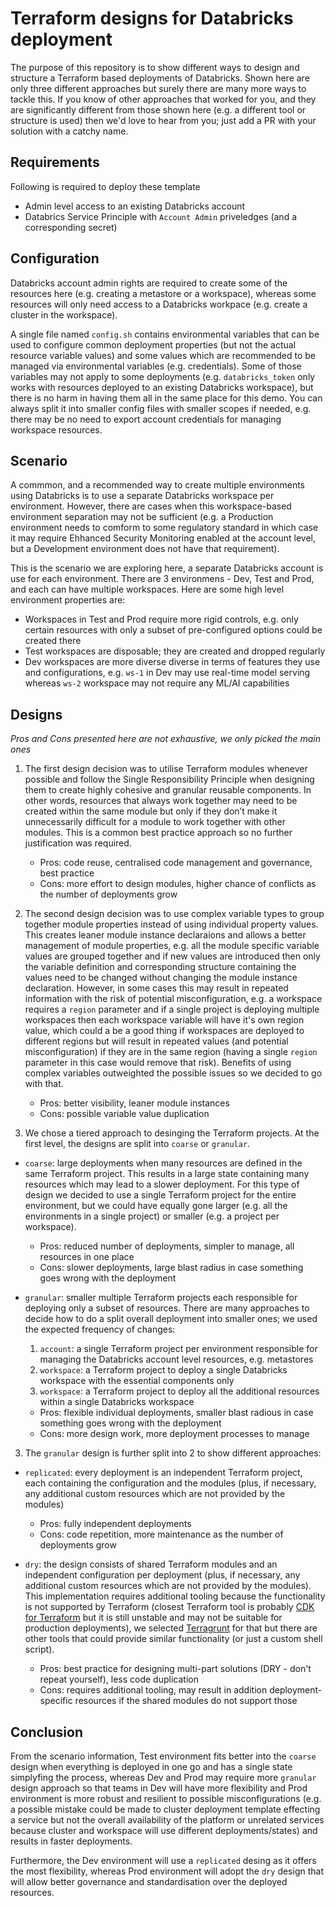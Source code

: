 # Terraform designs for Databricks deployment

The purpose of this repository is to show different ways to design and structure a Terraform based deployments of Databricks. Shown here are only three different approaches but  surely there are many more ways to tackle this. If you know of other approaches that worked for you, and they are significantly different from those shown here (e.g. a different tool or structure is used) then we'd love to hear from you; just add a PR with your solution with a catchy name.

## Requirements

Following is required to deploy these template

- Admin level access to an existing Databricks account
- Databrics Service Principle with `Account Admin` priveledges (and a corresponding secret)

## Configuration

Databricks account admin rights are required to create some of the resources here (e.g. creating a metastore or a workspace), whereas some resources will only need access to a Databricks workpace (e.g. create a cluster in the workspace). 

A single file named `config.sh` contains environmental variables that can be used to configure common deployment properties (but not the actual resource variable values) and some values which are recommended to be managed via environmental variables (e.g. credentials). Some of those variables may not apply to some deployments (e.g. `databricks_token` only works with resources deployed to an existing Databricks workspace), but there is no harm in having them all in the same place for this demo. You can always split it into smaller config files with smaller scopes if needed, e.g. there may be no need to export account credentials for managing workspace resources.

## Scenario

A commmon, and a recommended way to create multiple environments using Databricks is to use a separate Databricks workspace per environment. However, there are cases when this workspace-based environment separation may not be sufficient (e.g. a Production environment needs to comform to some regulatory standard in which case it may require Ehhanced Security Monitoring enabled at the account level, but a Development environment does not have that requirement).

This is the scenario we are exploring here, a separate Databricks account is use for each environment. There are 3 environmens - Dev, Test and Prod, and each can have multiple workspaces. Here are some high level environment properties are:

- Workspaces in Test and Prod require more rigid controls, e.g. only certain resources with only a subset of pre-configured options could be created there
- Test workspaces are disposable; they are created and dropped regularly 
- Dev workspaces are more diverse diverse in terms of features they use and configurations, e.g. `ws-1` in Dev may use real-time model serving whereas `ws-2` workspace may not require any ML/AI capabilities

## Designs

*Pros and Cons presented here are not exhaustive, we only picked the main ones*

1. The first design decision was to utilise Terraform modules whenever possible and follow the Single Responsibility Principle when designing them to create highly cohesive and granular reusable components. In other words, resources that always work together may need to be created within the same module but only if they don’t make it unnecessarily difficult for a module to work together with other modules. This is a common best practice approach so no further justification was required.
    - Pros: code reuse, centralised code management and governance, best practice
    - Cons: more effort to design modules, higher chance of conflicts as the number of deployments grow

2. The second design decision was to use complex variable types to group together module properties instead of using individual property values. This creates leaner module instance declaraions and allows a better management of module properties, e.g. all the module specific variable values are grouped together and if new values are introduced then only the variable definition and corresponding structure containing the values need to be changed without changing the module instance declaration. However, in some cases this may result in repeated information with the risk of potential misconfiguration, e.g. a workspace requires a `region` parameter and if a single project is deploying multiple workspaces then each workspace variable will have it's own region value, which could a be a good thing if workspaces are deployed to different regions but will result in repeated values (and potential misconfiguration) if they are in the same region (having a single `region` parameter in this case would remove that risk). Benefits of using complex variables outweighted the possible issues so we decided to go with that.
    - Pros: better visibility, leaner module instances
    - Cons: possible variable value duplication

3. We chose a tiered approach to desinging the Terraform projects. At the first level, the designs are split into `coarse` or `granular`. 
- `coarse`: large deployments when many resources are defined in the same Terraform project. This results in a large state containing many resources which may lead to a slower deployment. For this type of design we decided to use a single Terraform project for the entire environment, but we could have equally gone larger (e.g. all the environments in a single project) or smaller (e.g. a project per workspace).
    - Pros: reduced number of deployments, simpler to manage, all resources in one place
    - Cons: slower deployments, large blast radius in case something goes wrong with the deployment

- `granular`: smaller multiple Terraform projects each responsible for deploying only a subset of resources. There are many approaches to decide how to do a split overall deployment into smaller ones; we used the expected frequency of changes:
    1. `account`: a single Terraform project per environment responsible for managing the Databricks account level resources, e.g. metastores
    2. `workspace`: a Terraform project to deploy a single Databricks workspace with the essential components only
    3. `workspace`: a Terraform project to deploy all the additional resources within a single Databricks workspace

    - Pros: flexible individual deployments, smaller blast radious in case something goes wrong with the deployment
    - Cons: more design work, more deployment processes to manage

3. The `granular` design is further split into 2 to show different approaches:
- `replicated`: every deployment is an independent Terraform project, each containing the configuration and the modules (plus, if necessary, any additional custom resources which are not provided by the modules)
    - Pros: fully independent deployments
    - Cons: code repetition, more maintenance as the number of deployments grow

- `dry`: the design consists of shared Terraform modules and an independent configuration per deployment (plus, if necessary, any additional custom resources which are not provided by the modules). This implementation requires additional tooling because the functionality is not supported by Terraform (closest Terraform tool is probably [CDK for Terraform](https://developer.hashicorp.com/terraform/cdktf) but it is still unstable and may not be suitable for production deployments), we selected [Terragrunt](https://terragrunt.gruntwork.io/) for that but there are other tools that could provide similar functionality (or just a custom shell script).  
    - Pros: best practice for designing multi-part solutions (DRY - don't repeat yourself), less code duplication
    - Cons: requires additional tooling, may result in addition deployment-specific resources if the shared modules do not support those

## Conclusion

From the scenario information, Test environment fits better into the `coarse` design when everything is deployed in one go and has a single state simplyfing the process, whereas Dev and Prod may require more `granular` design approach so that teams in Dev will have more flexibility and Prod environment is more robust and resilient to possible misconfigurations (e.g. a possible mistake could be made to cluster deployment template effecting a service but not the overall availability of the platform or unrelated services because cluster and workspace will use different deployments/states) and results in faster deployments.

Furthermore, the Dev environment will use a `replicated` desing as it offers the most flexibility, whereas Prod environment will adopt the `dry` design that will allow better governance and standardisation over the deployed resources.